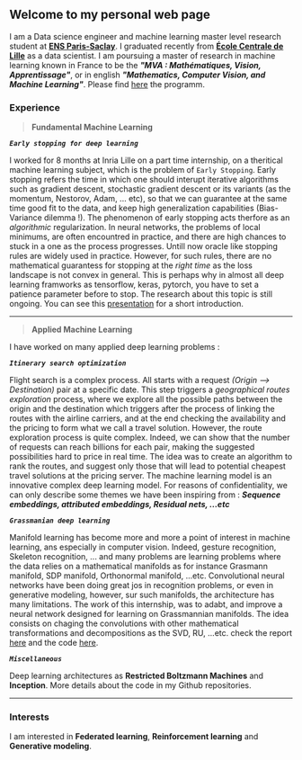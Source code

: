 ## Welcome to my personal web page

I am a Data science engineer and machine learning master level research student at [**ENS Paris-Saclay**](https://ens-paris-saclay.fr/). I graduated recently from [**École Centrale de Lille**](https://centralelille.fr/) as a data scientist. I am poursuing a master of research in machine learning known in France to be the ***"MVA : Mathématiques, Vision, Apprentissage"***, or in english ***"Mathematics, Computer Vision, and Machine Learning"***. Please find [here](https://www.master-mva.com/) the programm.



### Experience

> **Fundamental Machine Learning**

***`Early stopping for deep learning`***

I worked for 8 months at Inria Lille on a part time internship, on a theritical machine learning subject, which is the problem of `Early Stopping`.
Early stopping refers the time in which one should interupt iterative algorithms such as gradient descent, stochastic gradient descent or its variants (as the momentum, Nestorov, Adam, ... etc), so that we can guarantee at the same time good fit to the data, and keep high generalization capabilities (Bias-Variance dilemma !). The phenomenon of early stopping acts therfore as an *algorithmic* regularization. In neural networks, the problems of local minimums, are often encountred in practice, and there are high chances to stuck in a one as the process progresses. Untill now oracle like stopping rules are widely used in practice. However, for such rules, there are no mathematical guarantess for stopping at the *right time* as the loss landscape is not convex in general. This is perhaps why in almost all deep learning framworks as tensorflow, keras, pytorch, you have to set a patience parameter before to stop. The research about this topic is still ongoing. You can see this [presentation](https://mohammed-hssein.github.io/presentation.pdf) for a short introduction. 

---

> **Applied Machine Learning**

I have worked on many applied deep learning problems : 

***`Itinerary search optimization`*** 

Flight search is a complex process. All starts with a request *(Origin --> Destination)* pair at a specific date. This step triggers a *geographical routes exploration* process, where we explore all the possible paths between the origin and the destination which triggers after the process of linking the routes with the airline carriers, and at the end checking the availability and the pricing to form what we call a travel solution. However, the route exploration process is quite complex. Indeed, we can show that the number of requests can reach billions for each pair, making the suggested possibilities hard to price in real time. The idea was to create an algorithm to rank the routes, and suggest only those that will lead to potential cheapest travel solutions at the pricing server. The machine learning model is an innovative complex deep learning model. For reasons of confidentiality, we can only describe some themes we have been inspiring from : ***Sequence embeddings, attributed embeddings, Residual nets, ...etc***

***`Grassmanian deep learning`***

Manifold learning has become more and more a point of interest in machine learning, ans especially in computer vision. Indeed, gesture recognition, Skeleton recognition, ... and many problems are learning problems where the data relies on a mathematical manifolds as for instance Grasmann manifold, SDP manifold, Orthonormal manifold, ...etc. Convolutional neural networks have been doing great jos in recognition problems, or even in generative modeling, however, sur such manifolds, the architecture has many limitations. The work of this internship, was to adabt, and improve a neural network designed for learning on Grassmannian manifolds. The idea consists on chaging the convolutions with other mathematical transformations and decompositions as the SVD, RU, ...etc. check the report [here](https://mohammed-hssein.github.io/internship-manifold.pdf) and the code [here](https://github.com/Mohammed-Hssein/GrNet).


***`Miscellaneous`***

Deep learning architectures as **Restricted Boltzmann Machines** and **Inception**. More details about the code in my Github repositories.

---

### Interests


I am interested in **Federated learning**, **Reinforcement learning** and **Generative modeling**.

